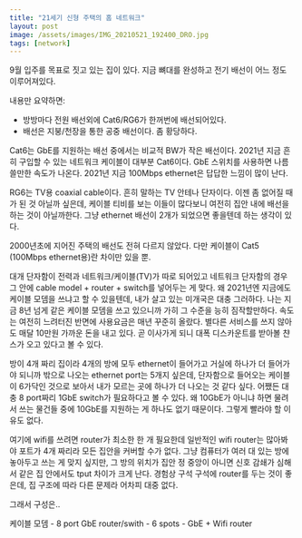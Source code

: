 ```yaml
---
title: "21세기 신형 주택의 홈 네트워크"
layout: post
image: /assets/images/IMG_20210521_192400_DRO.jpg
tags: [network]
---
```


9월 입주를 목표로 짓고 있는 집이 있다. 지금 뼈대를 완성하고 전기 배선이 어느 정도 이루어져있다. 

내용만 요약하면:
- 방방마다 전원 배선외에 Cat6/RG6가 한꺼번에 배선되어있다. 
- 배선은 지붕/천장을 통한 공중 배선이다. 좀 황당하다.

Cat6는 GbE를 지원하는 배선 중에서는 비교적 BW가 작은 배선이다. 2021년 지금 흔히 구입할 수 있는 네트워크 케이블이 대부분 Cat6이다. GbE 스위치를 사용하면 나름 쓸만한 속도가 나온다. 2021년 지금 100Mbps ethernet은 답답한 느낌이 많이 난다.

RG6는 TV용 coaxial cable이다. 흔히 말하는 TV 안테나 단자이다. 이젠 좀 없어질 때가 된 것 아닐까 싶은데, 케이블 티비를 보는 이들이 많다보니 여전히 집안 내에 배선을 하는 것이 아닐까한다. 그냥 ethernet 배선이 2개가 되었으면 좋을텐데 하는 생각이 있다. 

2000년초에 지어진 주택의 배선도 전혀 다르지 않았다. 다만 케이블이 Cat5 (100Mbps ethernet용)란 차이만 있을 뿐. 

대개 단자함이 전력과 네트워크/케이블(TV)가 따로 되어있고 네트워크 단자함의 경우 그 안에 cable model + router + switch를 넣어두는 게 맞다. 왜 2021년엔 지금에도 케이블 모뎀을 쓰냐고 할 수 있을텐데, 내가 살고 있는 미개국은 대충 그러하다. 나는 지금 8년 넘게 같은 케이블 모뎀을 쓰고 있으니까 가히 그 수준을 능히 짐작할만하다. 속도는 여전히 느려터진 반면에 사용요금은 매년 꾸준히 올랐다. 별다른 서비스를 쓰지 않아도 매달 10만원 가까운 돈을 내고 있다. 곧 이사가게 되니 대폭 디스카운트를 받아볼 챤스가 오고 있다고 볼 수 있다.

방이 4개 짜리 집이라 4개의 방에 모두 ethernet이 들어가고 거실에 하나가 더 들어가야 되니까 밖으로 나오는 ethernet port는 5개지 싶은데, 단자함으로 들어오는 케이블이 6가닥인 것으로 보아서 내가 모르는 곳에 하나가 더 나오는 것 같다 싶다. 어쨌든 대충 8 port짜리 1GbE switch가 필요하다고 볼 수 있다. 왜 10GbE가 아니냐 하면 물려서 쓰는 물건들 중에 10GbE를 지원하는 게 하나도 없기 때문이다. 그렇게 빨라야 할 이유도 없다.

여기에 wifi를 쓰려면 router가 최소한 한 개 필요한데 일반적인 wifi router는 많아봐야 포트가 4개 짜리라 모든 집안을 커버할 수가 없다. 그냥 컴퓨터가 여러 대 있는 방에 놓아두고 쓰는 게 맞지 싶지만, 그 방의 위치가 집안 정 중앙이 아니면 신호 감쇄가 심해서 같은 집 안에서도 tput 차이가 크게 난다. 경험상 구석 구석에 router를 두는 것이 좋은데, 집 구조에 따라 다른 문제라 어차피 대중 없다.

그래서 구성은..

케이블 모뎀 - 8 port GbE router/swith - 6 spots - GbE + Wifi router